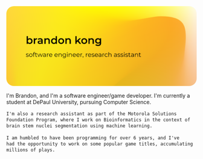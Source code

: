 <img src="./files/header.png"  style="border-radius:20px"/>

<p>
    I'm Brandon, and I'm a software engineer/game developer. I'm currently a student at DePaul University, pursuing Computer Science. 
    
    I'm also a research assistant as part of the Motorola Solutions Foundation Program, where I work on Bioinformatics in the context of
    brain stem nuclei segmentation using machine learning.

    I am humbled to have been programming for over 6 years, and I've 
    had the opportunity to work on some popular game titles, accumulating
    millions of plays. 
</p>